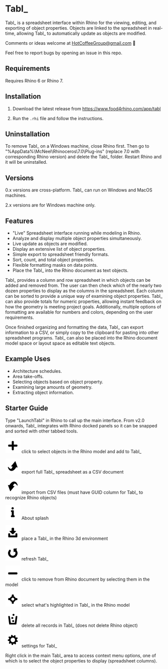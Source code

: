 # Tabl_

Tabl_ is a spreadsheet interface within Rhino for the viewing, editing, and exporting of object properties. Objects are linked to the spreadsheet in real-time, allowing Tabl_ to automatically update as objects are modified.

Comments or ideas welcome at HotCoffeeGroup@gmail.com :e-mail:

Feel free to report bugs by opening an issue in this repo.

## Requirements
Requires Rhino 6 or Rhino 7.

## Installation
1. Download the latest release from https://www.food4rhino.com/app/tabl

2. Run the `.rhi` file and follow the instructions. 


## Uninstallation
To remove Tabl_ on a Windows machine, close Rhino first. Then go to "%AppData%\McNeel\Rhinoceros\7.0\Plug-ins\" (replace 7.0 with corresponding Rhino version) and delete the Tabl_ folder. Restart Rhino and it will be uninstalled. 

## Versions

0.x versions are cross-platform. Tabl_ can run on Windows and MacOS machines.

2.x versions are for Windows machine only.

## Features

* "Live" Spreadsheet interface running while modeling in Rhino.
* Analyze and display multiple object properties simultaneously.
* Live update as objects are modified.
* Display an extensive list of object properties.
* Simple export to spreadsheet friendly formats.
* Sort, count, and total object properties.
* Flexible formatting masks on data points.
* Place the Tabl_ into the Rhino document as text objects.

Tabl_ provides a column and row spreadsheet in which objects can be added and removed from. The user can then check which of the nearly two dozen properties to display as the columns in the spreadsheet. Each column can be sorted to provide a unique way of examining object properties. Tabl_ can also provide totals for numeric properties, allowing instant feedback on how the geometry is meeting project goals. Additionally, multiple options of formatting are available for numbers and colors, depending on the user requirements.

Once finished organizing and formatting the data, Tabl_ can export information to a CSV, or simply copy to the clipboard for pasting into other spreadsheet programs. Tabl_ can also be placed into the Rhino document model space or layout space as editable text objects.

## Example Uses

* Architecture schedules.
* Area take-offs.
* Selecting objects based on object property.
* Examining large amounts of geometry.
* Extracting object information.

## Starter Guide

Type "LaunchTabl" in Rhino to call up the main interface. From v2.0 onwards, Tabl_ integrates with Rhino docked panels so it can be snapped and sorted with other tabbed tools.

![alt text](https://github.com/tmwarchitecture/Tabl_/blob/master/cs/2.0/Resources/Add%402x.png) click to select objects in the Rhino model and add to Tabl_

![alt text](https://github.com/tmwarchitecture/Tabl_/blob/master/cs/2.0/Resources/Export%402x.png) export full Tabl_ spreadsheet as a CSV document

![alt text](https://github.com/tmwarchitecture/Tabl_/blob/master/cs/2.0/Resources/Import%402x.png) import from CSV files (must have GUID column for Tabl_ to recognize Rhino objects)

![alt text](https://github.com/tmwarchitecture/Tabl_/blob/master/cs/2.0/Resources/Info%402x.png) About splash

![alt text](https://github.com/tmwarchitecture/Tabl_/blob/master/cs/2.0/Resources/Placement%402x.png) place a Tabl_ in the Rhino 3d environment

![alt text](https://github.com/tmwarchitecture/Tabl_/blob/master/cs/2.0/Resources/Refresh%402x.png) refresh Tabl_

![alt text](https://github.com/tmwarchitecture/Tabl_/blob/master/cs/2.0/Resources/Remove%402x.png) click to remove from Rhino document by selecting them in the model

![alt text](https://github.com/tmwarchitecture/Tabl_/blob/master/cs/2.0/Resources/Select%402x.png) select what's highlighted in Tabl_ in the Rhino model

![alt text](https://github.com/tmwarchitecture/Tabl_/blob/master/cs/2.0/Resources/Trash%402x.png) delete all records in Tabl_ (does not delete Rhino object)

![alt text](https://github.com/tmwarchitecture/Tabl_/blob/master/cs/2.0/Resources/Settings%402x.png) settings for Tabl_

Right click in the main Tabl_ area to access context menu options, one of which is to select the object properties to display (spreadsheet columns). 

